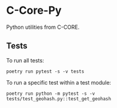 # C-Core-Py
Python utilities from C-CORE.

## Tests
To run all tests:
```
poetry run pytest -s -v tests
```

To run a specific test within a test module:
```
poetry run python -m pytest -s -v tests/test_geohash.py::test_get_geohash
```

